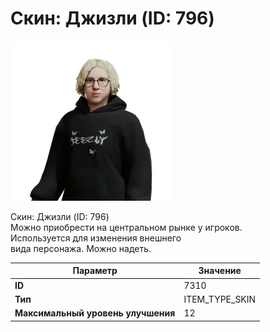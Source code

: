 # Скин: Джизли (ID: 796)

![Item Image](../img/7310.webp?raw=true)

Скин: Джизли (ID: 796)<br>Можно приобрести на центральном рынке у игроков.<br>Используется для изменения внешнего<br>вида персонажа. Можно надеть.


| Параметр | Значение |
|----------|----------|
| **ID** | 7310 |
| **Тип** | ITEM_TYPE_SKIN |
| **Максимальный уровень улучшения** | 12 |

